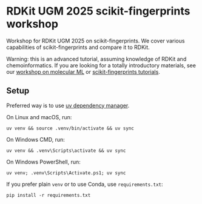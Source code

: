 # RDKit UGM 2025 scikit-fingerprints workshop

Workshop for RDKit UGM 2025 on scikit-fingerprints. We cover various capabilities
of scikit-fingerprints and compare it to RDKit.

Warning: this is an advanced tutorial, assuming knowledge of RDKit and chemoinformatics.
If you are looking for a totally introductory materials, see our
[workshop on molecular ML](https://github.com/j-adamczyk/molecular_ml_workshops)
or [scikit-fingerprints tutorials](https://scikit-fingerprints.readthedocs.io/latest/examples.html).

## Setup

Preferred way is to use [uv dependency manager](https://docs.astral.sh/uv/).

On Linux and macOS, run:
```commandline
uv venv && source .venv/bin/activate && uv sync
```

On Windows CMD, run:
```commandline
uv venv && .venv\Scripts\activate && uv sync
```

On Windows PowerShell, run:
```commandline
uv venv; .venv\Scripts\Activate.ps1; uv sync
```

If you prefer plain `venv` or to use Conda, use `requirements.txt`:
```commandline
pip install -r requirements.txt
```
